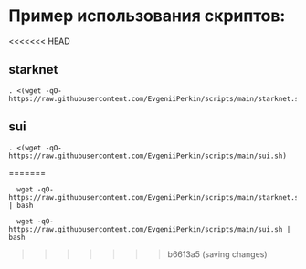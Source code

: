 # Пример использования скриптов:

<<<<<<< HEAD
## starknet
```
. <(wget -qO- https://raw.githubusercontent.com/EvgeniiPerkin/scripts/main/starknet.sh)
```
## sui
```
. <(wget -qO- https://raw.githubusercontent.com/EvgeniiPerkin/scripts/main/sui.sh)
```   
=======

      wget -qO- https://raw.githubusercontent.com/EvgeniiPerkin/scripts/main/starknet.sh | bash

      wget -qO- https://raw.githubusercontent.com/EvgeniiPerkin/scripts/main/sui.sh | bash
      
>>>>>>> b6613a5 (saving changes)
